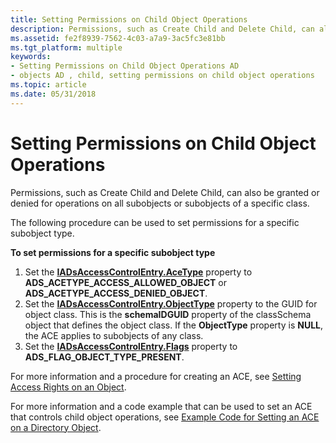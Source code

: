 ```yaml
---
title: Setting Permissions on Child Object Operations
description: Permissions, such as Create Child and Delete Child, can also be granted or denied for operations on all subobjects or subobjects of a specific class.
ms.assetid: fe2f8939-7562-4c03-a7a9-3ac5fc3e81bb
ms.tgt_platform: multiple
keywords:
- Setting Permissions on Child Object Operations AD
- objects AD , child, setting permissions on child object operations
ms.topic: article
ms.date: 05/31/2018
---
```


# Setting Permissions on Child Object Operations

Permissions, such as Create Child and Delete Child, can also be granted or denied for operations on all subobjects or subobjects of a specific class.

The following procedure can be used to set permissions for a specific subobject type.

**To set permissions for a specific subobject type**

1.  Set the [**IADsAccessControlEntry.AceType**](https://docs.microsoft.com/windows/desktop/ADSI/iadsaccesscontrolentry-property-methods) property to **ADS\_ACETYPE\_ACCESS\_ALLOWED\_OBJECT** or **ADS\_ACETYPE\_ACCESS\_DENIED\_OBJECT**.
2.  Set the [**IADsAccessControlEntry.ObjectType**](https://docs.microsoft.com/windows/desktop/ADSI/iadsaccesscontrolentry-property-methods) property to the GUID for object class. This is the **schemaIDGUID** property of the classSchema object that defines the object class. If the **ObjectType** property is **NULL**, the ACE applies to subobjects of any class.
3.  Set the [**IADsAccessControlEntry.Flags**](https://docs.microsoft.com/windows/desktop/ADSI/iadsaccesscontrolentry-property-methods) property to **ADS\_FLAG\_OBJECT\_TYPE\_PRESENT**.

For more information and a procedure for creating an ACE, see [Setting Access Rights on an Object](setting-access-rights-on-an-object.md).

For more information and a code example that can be used to set an ACE that controls child object operations, see [Example Code for Setting an ACE on a Directory Object](example-code-for-setting-an-ace-on-a-directory-object.md).

 

 





